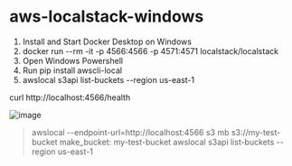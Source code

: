 # aws-localstack-windows

1. Install and Start Docker Desktop on Windows
2. docker run --rm -it -p 4566:4566 -p 4571:4571 localstack/localstack
3. Open Windows Powershell
4. Run pip install awscli-local
5. awslocal s3api list-buckets --region us-east-1

curl http://localhost:4566/health

![image](https://github.com/srss-pocs/aws-localstack-windows/assets/145287517/f94a394d-ce00-4a60-ae89-19da7063c426)


> awslocal --endpoint-url=http://localhost:4566 s3 mb s3://my-test-bucket make_bucket: my-test-bucket
> awslocal s3api list-buckets --region us-east-1
